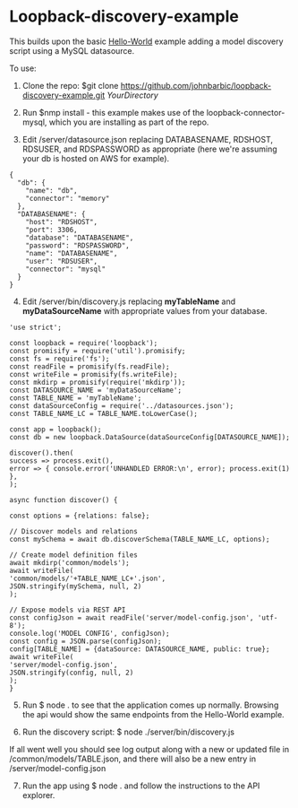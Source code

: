 # Loopback-discovery-example

This builds upon the basic [Hello-World](https://loopback.io/getting-started/) example adding a model discovery script using a MySQL datasource.

To use:

1.  Clone the repo: $git clone https://github.com/johnbarbic/loopback-discovery-example.git _YourDirectory_

2.  Run $nmp install - this example makes use of the loopback-connector-mysql, which you are installing as part of the repo.

3.  Edit /server/datasource.json replacing DATABASENAME, RDSHOST, RDSUSER, and RDSPASSWORD as appropriate (here we're assuming your db is hosted on AWS for example).

```
{
  "db": {
    "name": "db",
    "connector": "memory"
  },
  "DATABASENAME": {
    "host": "RDSHOST",
    "port": 3306,
    "database": "DATABASENAME",
    "password": "RDSPASSWORD",
    "name": "DATABASENAME",
    "user": "RDSUSER",
    "connector": "mysql"
  }
}
```

4.  Edit /server/bin/discovery.js replacing **myTableName** and **myDataSourceName** with appropriate values from your database.

```
'use strict';

const loopback = require('loopback');
const promisify = require('util').promisify;
const fs = require('fs');
const readFile = promisify(fs.readFile);
const writeFile = promisify(fs.writeFile);
const mkdirp = promisify(require('mkdirp'));
const DATASOURCE_NAME = 'myDataSourceName';
const TABLE_NAME = 'myTableName';
const dataSourceConfig = require('../datasources.json');
const TABLE_NAME_LC = TABLE_NAME.toLowerCase();

const app = loopback();
const db = new loopback.DataSource(dataSourceConfig[DATASOURCE_NAME]);

discover().then(
success => process.exit(),
error => { console.error('UNHANDLED ERROR:\n', error); process.exit(1) },
);

async function discover() {

const options = {relations: false};

// Discover models and relations
const mySchema = await db.discoverSchema(TABLE_NAME_LC, options);

// Create model definition files
await mkdirp('common/models');
await writeFile(
'common/models/'+TABLE_NAME_LC+'.json',
JSON.stringify(mySchema, null, 2)
);

// Expose models via REST API
const configJson = await readFile('server/model-config.json', 'utf-8');
console.log('MODEL CONFIG', configJson);
const config = JSON.parse(configJson);
config[TABLE_NAME] = {dataSource: DATASOURCE_NAME, public: true};
await writeFile(
'server/model-config.json',
JSON.stringify(config, null, 2)
);
}
```

5.  Run $ node . to see that the application comes up normally. Browsing the api would show the same endpoints from the Hello-World example.

6.  Run the discovery script:
    $ node ./server/bin/discovery.js

If all went well you should see log output along with a new or updated file in /common/models/TABLE.json, and there will also be a new entry in /server/model-config.json

7.  Run the app using $ node . and follow the instructions to the API explorer.
